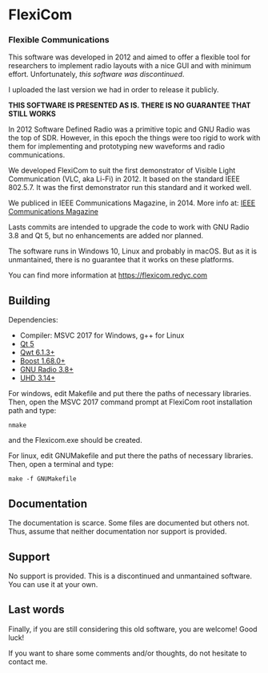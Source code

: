 # FlexiCom
### Flexible Communications

This software was developed in 2012 and aimed to offer a flexible tool for researchers to implement radio layouts with a nice GUI and with minimum effort.
Unfortunately, *this software was discontinued*.

I uploaded the last version we had in order to release it publicly. 

**THIS SOFTWARE IS PRESENTED AS IS. THERE IS NO GUARANTEE THAT STILL WORKS**

In 2012 Software Defined Radio was a primitive topic and GNU Radio was the top of SDR. However, in this epoch the things were too rigid to work with them for implementing and prototyping new waveforms and radio communications.

We developed FlexiCom to suit the first demonstrator of Visible Light Communication (VLC, aka Li-Fi) in 2012. It based on the standard IEEE 802.5.7. It was the first demonstrator run this standard and it worked well.

We publiced in IEEE Communications Magazine, in 2014. More info at: [IEEE Communications Magazine](https://ieeexplore.ieee.org/document/6852087)

Lasts commits are intended to upgrade the code to work with GNU Radio 3.8 and Qt 5, but no enhancements are added nor planned.

The software runs in Windows 10, Linux and probably in macOS. But as it is unmantained, there is no guarantee that it works on these platforms.

You can find more information at https://flexicom.redyc.com

## Building
Dependencies:
- Compiler: MSVC 2017 for Windows, g++ for Linux
- [Qt 5](www.qt.io)
- [Qwt 6.1.3+](https://qwt.sf.net)
- [Boost 1.68.0+](www.boost.org)
- [GNU Radio 3.8+](www.gnuradio.org)
- [UHD 3.14+](https://github.com/EttusResearch/uhd)

For windows, edit Makefile and put there the paths of necessary libraries. Then, open the MSVC 2017 command prompt at FlexiCom root installation path and type:
```
nmake 
```
and the Flexicom.exe should be created.

For linux, edit GNUMakefile and put there the paths of necessary libraries. Then, open a terminal and type:
```
make -f GNUMakefile
```

## Documentation
The documentation is scarce. Some files are documented but others not. Thus, assume that neither documentation nor support is provided.

## Support
No support is provided. This is a discontinued and unmantained software. You can use it at your own. 

## Last words
Finally, if you are still considering this old software, you are welcome! Good luck!

If you want to share some comments and/or thoughts, do not hesitate to contact me.

